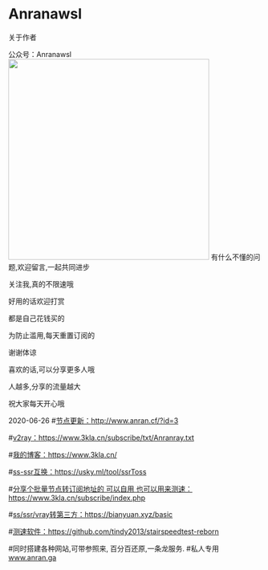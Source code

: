 # Anranawsl
关于作者

公众号：Anranawsl
<img src="https://mmbiz.qpic.cn/mmbiz_png/T2j1kJwdpLYyzETke1pTB6ZzDGj2A6uRTpPicauL7SgYuc4vEmYjrCVzaFJAZictgGhoKsRB5G4Wogo7G9uXSooQ/0?wx_fmt=png" width=400px;>
有什么不懂的问题,欢迎留言,一起共同进步

关注我,真的不限速哦

好用的话欢迎打赏

都是自己花钱买的

为防止滥用,每天重置订阅的

谢谢体谅

喜欢的话,可以分享更多人哦

人越多,分享的流量越大

祝大家每天开心哦


2020-06-26
#[节点更新：](http://www.anran.cf/?id=3 "节点更新：")http://www.anran.cf/?id=3



#[v2ray：](https://www.3kla.cn/subscribe/txt/Anranray.txt "v2ray：")https://www.3kla.cn/subscribe/txt/Anranray.txt


#[我的博客：](https://www.3kla.cn/ "我的博客：")https://www.3kla.cn/


#[ss-ssr互换：](https://usky.ml/tool/ssrToss "ss-ssr互换：")https://usky.ml/tool/ssrToss


#[分享个批量节点转订阅地址的 可以自用  也可以用来测速：](https://www.3kla.cn/subscribe/index.php "分享个批量节点转订阅地址的 可以自用  也可以用来测速：")https://www.3kla.cn/subscribe/index.php

#[ss/ssr/vray转第三方：](https://bianyuan.xyz/basic "ss/ssr/vray转第三方：")https://bianyuan.xyz/basic


#[测速软件：](https://github.com/tindy2013/stairspeedtest-reborn "测速软件：")https://github.com/tindy2013/stairspeedtest-reborn

#同时搭建各种网站,可带参照来,
百分百还原,一条龙服务.
#私人专用
www.anran.ga



